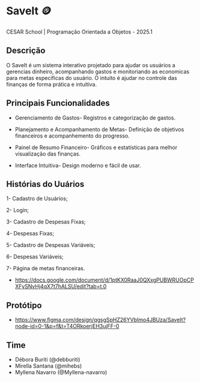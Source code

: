 # SaveIt 🪙

CESAR School | Programação Orientada a Objetos - 2025.1

## Descrição
O SaveIt é um sistema interativo projetado para ajudar os usuários a gerencias dinheiro, acompanhando gastos e monitoriando as economicas para metas especificas do usuário. O intuito é ajudar no controle das finanças de forma prática e intuitiva.

## Principais Funcionalidades

- Gerenciamento de Gastos- Registros e categorização de gastos.

- Planejamento e Acompanhamento de Metas- Definição de objetivos financeiros e acompanhemento do progresso.

- Painel de Resumo Financeiro- Gráficos e estatísticas para melhor visualização das finanças.

- Interface Intuitiva- Design moderno e fácil de usar.

## Histórias do Uuários
1- Cadastro de Usuários;

2- Login;

3- Cadastro de Despesas Fixas;

4- Despesas Fixas;

5- Cadastro de Despesas Variáveis;

6- Despesas Variáveis;

7- Página de metas financeiras.

- https://docs.google.com/document/d/1ptKX0RaaJ0QXxgPUBWRUOpCPXFySNvHj4qX7t7hALSU/edit?tab=t.0

## Protótipo
- https://www.figma.com/design/qgsgSpHZ26YVbImo4JBUza/SaveIt?node-id=0-1&p=f&t=T4ORkoerjEH3ujFF-0

## Time
- Débora Buriti (@debburiti)
- Mirella Santana (@mihebs)
- Myllena Navarro (@Myllena-navarro)

